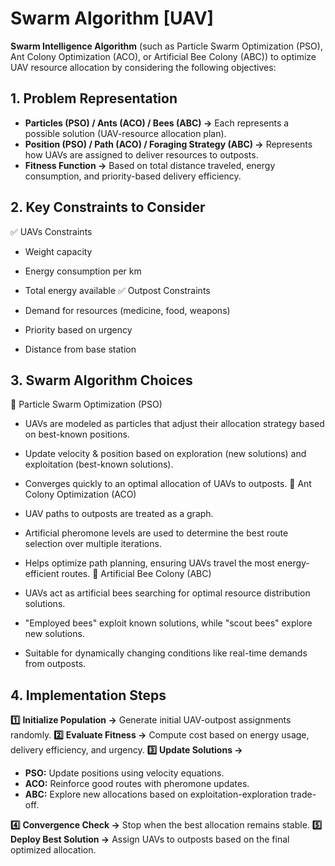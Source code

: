 # Swarm Algorithm [UAV]

**Swarm Intelligence Algorithm** (such as Particle Swarm Optimization (PSO), Ant Colony Optimization (ACO), or Artificial Bee Colony (ABC)) to optimize UAV resource allocation by considering the following objectives:

## 1. Problem Representation

- **Particles (PSO) / Ants (ACO) / Bees (ABC) →** Each represents a possible solution (UAV-resource allocation plan).
- **Position (PSO) / Path (ACO) / Foraging Strategy (ABC) →** Represents how UAVs are assigned to deliver resources to outposts.
- **Fitness Function →** Based on total distance traveled, energy consumption, and priority-based delivery efficiency.

## 2. Key Constraints to Consider

✅ UAVs Constraints

- Weight capacity
- Energy consumption per km
- Total energy available
  ✅ Outpost Constraints

- Demand for resources (medicine, food, weapons)
- Priority based on urgency
- Distance from base station

## 3. Swarm Algorithm Choices

🔹 Particle Swarm Optimization (PSO)

- UAVs are modeled as particles that adjust their allocation strategy based on best-known positions.
- Update velocity & position based on exploration (new solutions) and exploitation (best-known solutions).
- Converges quickly to an optimal allocation of UAVs to outposts.
  🔹 Ant Colony Optimization (ACO)

- UAV paths to outposts are treated as a graph.
- Artificial pheromone levels are used to determine the best route selection over multiple iterations.
- Helps optimize path planning, ensuring UAVs travel the most energy-efficient routes.
  🔹 Artificial Bee Colony (ABC)

- UAVs act as artificial bees searching for optimal resource distribution solutions.
- "Employed bees" exploit known solutions, while "scout bees" explore new solutions.
- Suitable for dynamically changing conditions like real-time demands from outposts.

## 4. Implementation Steps

**1️⃣** **Initialize Population →** Generate initial UAV-outpost assignments randomly.
**2️⃣** **Evaluate Fitness →** Compute cost based on energy usage, delivery efficiency, and urgency.
**3️⃣** **Update Solutions →**

- **PSO:** Update positions using velocity equations.
- **ACO:** Reinforce good routes with pheromone updates.
- **ABC:** Explore new allocations based on exploitation-exploration trade-off.

**4️⃣** **Convergence Check →** Stop when the best allocation remains stable.
**5️⃣** **Deploy Best Solution →** Assign UAVs to outposts based on the final optimized allocation.
